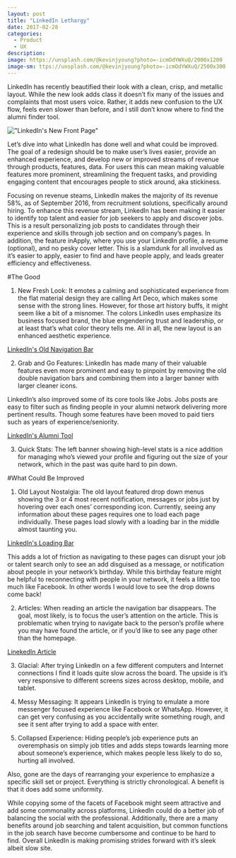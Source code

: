 ```yaml
---
layout: post
title: "LinkedIn Lethargy"
date: 2017-02-28
categories:
  - Product
  - UX
description:
image: https://unsplash.com/@kevinjyoung?photo=-icmOdYWXuQ/2000x1200
image-sm: ttps://unsplash.com/@kevinjyoung?photo=-icmOdYWXuQ/2500x300
---
```

LinkedIn has recently beautified their look with a clean, crisp, and metallic layout. While the new look adds class it doesn’t fix many of the issues and complaints that most users voice. Rather, it adds new confusion to the UX flow, feels even slower than before, and I still don’t know where to find the alumni finder tool.

!["LinkedIn's New Front Page"][1]

Let’s dive into what LinkedIn has done well and what could be improved. The goal of a redesign should be to make user’s lives easier, provide an enhanced experience, and develop new or improved streams of revenue through products, features, data. For users this can mean making valuable features more prominent, streamlining the frequent tasks, and providing engaging content that encourages people to stick around, aka stickiness.

Focusing on revenue steams, LinkedIn makes the majority of its revenue 58%, as of September 2016, from recruitment solutions, specifically around hiring. To enhance this revenue stream, LinkedIn has been making it easier to identify top talent and easier for job seekers to apply and discover jobs. This is a result personalizing job posts to candidates through their experience and skills through job section and on company’s pages. In addition, the feature inApply, where you use your LinkedIn profile, a resume (optional), and no pesky cover letter. This is a slamdunk for all involved as it’s easier to apply, easier to find and have people apply, and leads greater efficiency and effectiveness.  

#The Good

1. New Fresh Look: It emotes a calming and sophisticated experience from the flat material design they are calling Art Deco, which makes some sense with the strong lines. However, for those art history buffs, it might seem like a bit of a misnomer. The colors LinkedIn uses emphasize its business focused brand, the blue engendering trust and leadership, or at least that’s what color theory tells me. All in all, the new layout is an enhanced aesthetic experience.

[LinkedIn's Old Navigation Bar][2]

2. Grab and Go Features: LinkedIn has made many of their valuable features even more prominent and easy to pinpoint by removing the old double navigation bars and combining them into a larger banner with larger cleaner icons.

LinkedIn’s also improved some of its core tools like Jobs. Jobs posts are easy to filter such as finding people in your alumni network delivering more pertinent results. Though some features have been moved to paid tiers such as years of experience/seniority.

[LinkedIn's Alumni Tool][3]

3. Quick Stats: The left banner showing high-level stats is a nice addition for managing who’s viewed your profile and figuring out the size of your network, which in the past was quite hard to pin down.

#What Could Be Improved

1. Old Layout Nostalgia: The old layout featured drop down menus showing the 3 or 4 most recent notification, messages or jobs just by hovering over each ones’ corresponding icon. Currently, seeing any information about these pages requires one to load each page individually. These pages load slowly with a loading bar in the middle almost taunting you.

[LinkedIn's Loading Bar][4]

This adds a lot of friction as navigating to these pages can disrupt your job or talent search only to see an add disguised as a message, or notification about people in your network’s birthday. While this birthday feature might be helpful to reconnecting with people in your network, it feels a little too much like Facebook. In other words I would love to see the drop downs come back!

2. Articles: When reading an article the navigation bar disappears. The goal, most likely, is to focus the user’s attention on the article. This is problematic when trying to navigate back to the person’s profile where you may have found the article, or if you’d like to see any page other than the homepage.

[LinekedIn Article][5]

3. Glacial: After trying LinkedIn on a few different computers and Internet connections I find it loads quite slow across the board. The upside is it’s very responsive to different screens sizes across desktop, mobile, and tablet.

4. Messy Messaging: It appears LinkedIn is trying to emulate a more messenger focused experience like Facebook or WhatsApp. However, it can get very confusing as you accidentally write something rough, and see it sent after trying to add a space with enter.

5. Collapsed Experience: Hiding people’s job experience puts an overemphasis on simply job titles and adds steps towards learning more about someone’s experience, which makes people less likely to do so, hurting all involved.

Also, gone are the days of rearranging your experience to emphasize a specific skill set or project. Everything is strictly chronological. A benefit is that it does add some uniformity.

While copying some of the facets of Facebook might seem attractive and add some commonality across platforms, LinkedIn could do a better job of balancing the social with the professional. Additionally, there are a many benefits around job searching and talent acquisition, but common functions in the job search have become cumbersome and continue to be hard to find. Overall LinkedIn is making promising strides forward with it’s sleek albeit slow site.

[1]: http://imgur.com/WjO8Dyk "LinkedIn's New Front Page"
[2]: http://imgur.com/ujKBUos "LinkedIn's Old Navigation Bar"
[3]: https://imgur.com/a/UTD8e "LinkedIn's Alumni Tool"
[4]: http://imgur.com/TEV24vH "LinkedIn's Loading Bar"
[5]: http://imgur.com/jb2V06P "LinekedIn Article"
